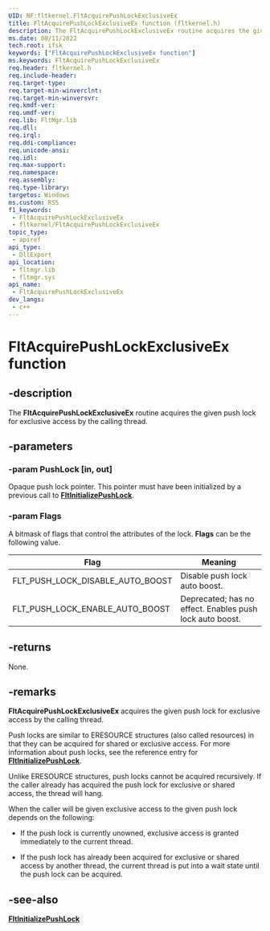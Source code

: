 ```yaml
---
UID: NF:fltkernel.FltAcquirePushLockExclusiveEx
title: FltAcquirePushLockExclusiveEx function (fltkernel.h)
description: The FltAcquirePushLockExclusiveEx routine acquires the given push lock for exclusive access by the calling thread.
ms.date: 08/11/2022
tech.root: ifsk
keywords: ["FltAcquirePushLockExclusiveEx function"]
ms.keywords: FltAcquirePushLockExclusiveEx
req.header: fltkernel.h
req.include-header: 
req.target-type: 
req.target-min-winverclnt: 
req.target-min-winversvr: 
req.kmdf-ver: 
req.umdf-ver: 
req.lib: FltMgr.lib
req.dll: 
req.irql: 
req.ddi-compliance: 
req.unicode-ansi: 
req.idl: 
req.max-support: 
req.namespace: 
req.assembly: 
req.type-library: 
targetos: Windows
ms.custom: RS5
f1_keywords:
 - FltAcquirePushLockExclusiveEx
 - fltkernel/FltAcquirePushLockExclusiveEx
topic_type:
 - apiref
api_type:
 - DllExport
api_location:
 - fltmgr.lib
 - fltmgr.sys
api_name:
 - FltAcquirePushLockExclusiveEx
dev_langs:
 - c++
---
```


# FltAcquirePushLockExclusiveEx function

## -description

The **FltAcquirePushLockExclusiveEx** routine acquires the given push lock for exclusive access by the calling thread.

## -parameters

### -param PushLock [in, out]

Opaque push lock pointer. This pointer must have been initialized by a previous call to [**FltInitializePushLock**](nf-fltkernel-fltinitializepushlock.md).

### -param Flags

A bitmask of flags that control the attributes of the lock. **Flags** can be the following value.

| Flag | Meaning |
| ---- | ------- |
| FLT_PUSH_LOCK_DISABLE_AUTO_BOOST | Disable push lock auto boost. |
| FLT_PUSH_LOCK_ENABLE_AUTO_BOOST  | Deprecated; has no effect. Enables push lock auto boost. |

## -returns

None.

## -remarks

**FltAcquirePushLockExclusiveEx** acquires the given push lock for exclusive access by the calling thread.

Push locks are similar to ERESOURCE structures (also called resources) in that they can be acquired for shared or exclusive access. For more information about push locks, see the reference entry for [**FltInitializePushLock**](nf-fltkernel-fltinitializepushlock.md).

Unlike ERESOURCE structures, push locks cannot be acquired recursively. If the caller already has acquired the push lock for exclusive or shared access, the thread will hang.

When the caller will be given exclusive access to the given push lock depends on the following:

* If the push lock is currently unowned, exclusive access is granted immediately to the current thread.

* If the push lock has already been acquired for exclusive or shared access by another thread, the current thread is put into a wait state until the push lock can be acquired.

## -see-also

[**FltInitializePushLock**](nf-fltkernel-fltinitializepushlock.md)
